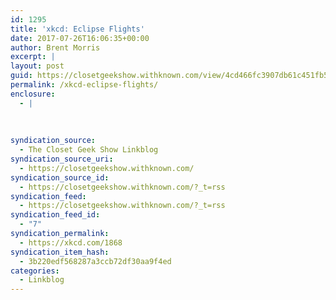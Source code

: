```yaml
---
id: 1295
title: 'xkcd: Eclipse Flights'
date: 2017-07-26T16:06:35+00:00
author: Brent Morris
excerpt: |
layout: post
guid: https://closetgeekshow.withknown.com/view/4cd466fc3907db61c451fb5a653e77c2
permalink: /xkcd-eclipse-flights/
enclosure:
  - |
    
    
    
syndication_source:
  - The Closet Geek Show Linkblog
syndication_source_uri:
  - https://closetgeekshow.withknown.com/
syndication_source_id:
  - https://closetgeekshow.withknown.com/?_t=rss
syndication_feed:
  - https://closetgeekshow.withknown.com/?_t=rss
syndication_feed_id:
  - "7"
syndication_permalink:
  - https://xkcd.com/1868
syndication_item_hash:
  - 3b220edf568287a3ccb72df30aa9f4ed
categories:
  - Linkblog
---
```

<div class="known-bookmark">
</div>